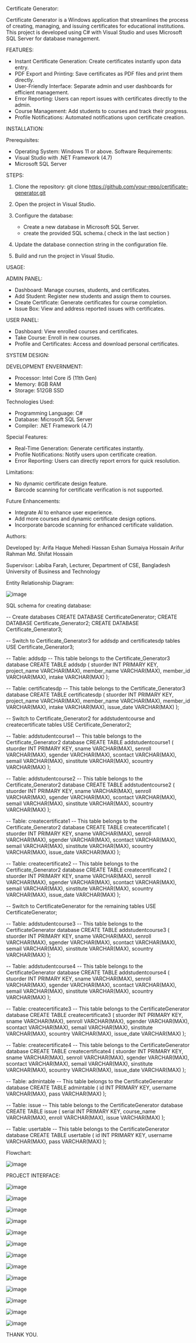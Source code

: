 Certificate Generator:

Certificate Generator is a Windows application that streamlines the process of creating, 
managing, and issuing certificates for educational institutions. This project is developed 
using C# with Visual Studio and uses Microsoft SQL Server for database management.

FEATURES:

* Instant Certificate Generation: Create certificates instantly upon data entry.
* PDF Export and Printing:  Save certificates as PDF files and print them directly.
* User-Friendly Interface: Separate admin and user dashboards for efficient management.
* Error Reporting: Users can report issues with certificates directly to the admin.
* Course Management: Add students to courses and track their progress.
* Profile Notifications: Automated notifications upon certificate creation.


INSTALLATION:

Prerequisites:
* Operating System: Windows 11 or above.
Software Requirements:
* Visual Studio with .NET Framework (4.7)
* Microsoft SQL Server
  
STEPS:

1. Clone the repository:   git clone https://github.com/your-repo/certificate-generator.git
2. Open the project in Visual Studio.
  
3. Configure the database:
     * Create a new database in Microsoft SQL Server.
     * create the provided SQL schema.( check in the last section )
       
4. Update the database connection string in the configuration file.
5. Build and run the project in Visual Studio.

USAGE:

ADMIN PANEL:
* Dashboard: Manage courses, students, and certificates.
* Add Student: Register new students and assign them to courses.
* Create Certificate: Generate certificates for course completion.
* Issue Box: View and address reported issues with certificates.
  
USER PANEL:
* Dashboard: View enrolled courses and certificates.
* Take Course: Enroll in new courses.
* Profile and Certificates: Access and download personal certificates.
  
SYSTEM DESIGN:

DEVELOPMENT ENVERNMENT:
* Processor: Intel Core i5 (11th Gen)
* Memory: 8GB RAM
* Storage: 512GB SSD
  
Technologies Used:
* Programming Language: C#
* Database: Microsoft SQL Server
* Compiler: .NET Framework (4.7)
  
Special Features:
* Real-Time Generation: Generate certificates instantly.
* Profile Notifications: Notify users upon certificate creation.
* Error Reporting: Users can directly report errors for quick resolution.
  
Limitations:
* No dynamic certificate design feature.
* Barcode scanning for certificate verification is not supported.
  
Future Enhancements:
* Integrate AI to enhance user experience.
* Add more courses and dynamic certificate design options.
* Incorporate barcode scanning for enhanced certificate validation.
  
Authors:

Developed by:
Arifa Haque
Mehedi Hassan Eshan
Sumaiya Hossain
Arifur Rahman
Md. Shifat Hossain

Supervisor: Labiba Farah, Lecturer, Department of CSE, Bangladesh University of Business and Technology


Entity Relationship Diagram:

![image](https://github.com/user-attachments/assets/acb6687a-2b1a-4528-972b-00b86f0982aa)

SQL schema for creating database:

-- Create databases
CREATE DATABASE CertificateGenerator;
CREATE DATABASE Certificate_Generator2;
CREATE DATABASE Certificate_Generator3;

-- Switch to Certificate_Generator3 for addsdp and certificatesdp tables
USE Certificate_Generator3;

-- Table: addsdp
-- This table belongs to the Certificate_Generator3 database
CREATE TABLE addsdp (
    stuorder INT PRIMARY KEY,
    project_name VARCHAR(MAX),
    member_name VARCHAR(MAX),
    member_id VARCHAR(MAX),
    intake VARCHAR(MAX)
);

-- Table: certificatesdp
-- This table belongs to the Certificate_Generator3 database
CREATE TABLE certificatesdp (
    stuorder INT PRIMARY KEY,
    project_name VARCHAR(MAX),
    member_name VARCHAR(MAX),
    member_id VARCHAR(MAX),
    intake VARCHAR(MAX),
    issue_date VARCHAR(MAX)
);

-- Switch to Certificate_Generator2 for addstudentcourse and createcertificate tables
USE Certificate_Generator2;

-- Table: addstudentcourse1
-- This table belongs to the Certificate_Generator2 database
CREATE TABLE addstudentcourse1 (
    stuorder INT PRIMARY KEY,
    sname VARCHAR(MAX),
    senroll VARCHAR(MAX),
    sgender VARCHAR(MAX),
    scontact VARCHAR(MAX),
    semail VARCHAR(MAX),
    sinstitute VARCHAR(MAX),
    scountry VARCHAR(MAX)
);

-- Table: addstudentcourse2
-- This table belongs to the Certificate_Generator2 database
CREATE TABLE addstudentcourse2 (
    stuorder INT PRIMARY KEY,
    sname VARCHAR(MAX),
    senroll VARCHAR(MAX),
    sgender VARCHAR(MAX),
    scontact VARCHAR(MAX),
    semail VARCHAR(MAX),
    sinstitute VARCHAR(MAX),
    scountry VARCHAR(MAX)
);

-- Table: createcertificate1
-- This table belongs to the Certificate_Generator2 database
CREATE TABLE createcertificate1 (
    stuorder INT PRIMARY KEY,
    sname VARCHAR(MAX),
    senroll VARCHAR(MAX),
    sgender VARCHAR(MAX),
    scontact VARCHAR(MAX),
    semail VARCHAR(MAX),
    sinstitute VARCHAR(MAX),
    scountry VARCHAR(MAX),
    issue_date VARCHAR(MAX)
);

-- Table: createcertificate2
-- This table belongs to the Certificate_Generator2 database
CREATE TABLE createcertificate2 (
    stuorder INT PRIMARY KEY,
    sname VARCHAR(MAX),
    senroll VARCHAR(MAX),
    sgender VARCHAR(MAX),
    scontact VARCHAR(MAX),
    semail VARCHAR(MAX),
    sinstitute VARCHAR(MAX),
    scountry VARCHAR(MAX),
    issue_date VARCHAR(MAX)
);

-- Switch to CertificateGenerator for the remaining tables
USE CertificateGenerator;

-- Table: addstudentcourse3
-- This table belongs to the CertificateGenerator database
CREATE TABLE addstudentcourse3 (
    stuorder INT PRIMARY KEY,
    sname VARCHAR(MAX),
    senroll VARCHAR(MAX),
    sgender VARCHAR(MAX),
    scontact VARCHAR(MAX),
    semail VARCHAR(MAX),
    sinstitute VARCHAR(MAX),
    scountry VARCHAR(MAX)
);

-- Table: addstudentcourse4
-- This table belongs to the CertificateGenerator database
CREATE TABLE addstudentcourse4 (
    stuorder INT PRIMARY KEY,
    sname VARCHAR(MAX),
    senroll VARCHAR(MAX),
    sgender VARCHAR(MAX),
    scontact VARCHAR(MAX),
    semail VARCHAR(MAX),
    sinstitute VARCHAR(MAX),
    scountry VARCHAR(MAX)
);

-- Table: createcertificate3
-- This table belongs to the CertificateGenerator database
CREATE TABLE createcertificate3 (
    stuorder INT PRIMARY KEY,
    sname VARCHAR(MAX),
    senroll VARCHAR(MAX),
    sgender VARCHAR(MAX),
    scontact VARCHAR(MAX),
    semail VARCHAR(MAX),
    sinstitute VARCHAR(MAX),
    scountry VARCHAR(MAX),
    issue_date VARCHAR(MAX)
);

-- Table: createcertificate4
-- This table belongs to the CertificateGenerator database
CREATE TABLE createcertificate4 (
    stuorder INT PRIMARY KEY,
    sname VARCHAR(MAX),
    senroll VARCHAR(MAX),
    sgender VARCHAR(MAX),
    scontact VARCHAR(MAX),
    semail VARCHAR(MAX),
    sinstitute VARCHAR(MAX),
    scountry VARCHAR(MAX),
    issue_date VARCHAR(MAX)
);

-- Table: admintable
-- This table belongs to the CertificateGenerator database
CREATE TABLE admintable (
    id INT PRIMARY KEY,
    username VARCHAR(MAX),
    pass VARCHAR(MAX)
);

-- Table: issue
-- This table belongs to the CertificateGenerator database
CREATE TABLE issue (
    serial INT PRIMARY KEY,
    course_name VARCHAR(MAX),
    enroll VARCHAR(MAX),
    issue VARCHAR(MAX)
);

-- Table: usertable
-- This table belongs to the CertificateGenerator database
CREATE TABLE usertable (
    id INT PRIMARY KEY,
    username VARCHAR(MAX),
    pass VARCHAR(MAX)
);


Flowchart:

![image](https://github.com/user-attachments/assets/e5311f83-a37a-474a-b47f-0ff7ca995a8d)


PROJECT INTERFACE:

![image](https://github.com/user-attachments/assets/d8f5f6de-19f2-4041-b762-463262d8efb8)

![image](https://github.com/user-attachments/assets/64991c12-b04b-4e60-be91-d4ce57e0e7f1)

![image](https://github.com/user-attachments/assets/ec99eb24-7b57-44f3-a1b8-5dc7d321eb3d)

![image](https://github.com/user-attachments/assets/e8ced235-7951-45e0-984e-f720a44c73bb)

![image](https://github.com/user-attachments/assets/ca23db1c-d02b-4876-80e9-ecdc518815ab)

![image](https://github.com/user-attachments/assets/5dcbf336-1e6a-4e4c-b028-52ff0be28789)

![image](https://github.com/user-attachments/assets/df2b88e8-30d6-4700-98d9-15b2257fb097)

![image](https://github.com/user-attachments/assets/819fb269-e253-4d11-99ce-74382493d0e4)

![image](https://github.com/user-attachments/assets/ae5e5a86-dbc3-4e86-b626-e98b902ca80d)

![image](https://github.com/user-attachments/assets/92694576-1425-4457-a2b9-1cc4cfdfcf9e)

![image](https://github.com/user-attachments/assets/acbe9e71-a4a7-4ee2-8847-68cd13cef188)

![image](https://github.com/user-attachments/assets/e529f63e-8218-412e-be85-10a38c4cd53a)

![image](https://github.com/user-attachments/assets/575bbbf7-d193-4fa5-ad86-9ceb91f6f26f)


THANK YOU.

